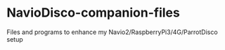 # NavioDisco-companion-files

Files and programs to enhance my Navio2/RaspberryPi3/4G/ParrotDisco setup
